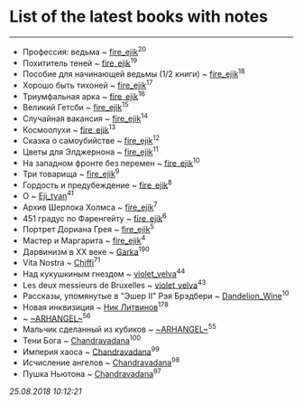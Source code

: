 # List of the latest books with notes
---

* Профессия: ведьма ~ [fire_ejik](users/329/32903202-vkontakte)<sup>20</sup>
* Похититель теней ~ [fire_ejik](users/329/32903202-vkontakte)<sup>19</sup>
* Пособие для начинающей ведьмы (1/2 книги) ~ [fire_ejik](users/329/32903202-vkontakte)<sup>18</sup>
* Хорошо быть тихоней ~ [fire_ejik](users/329/32903202-vkontakte)<sup>17</sup>
* Триумфальная арка ~ [fire_ejik](users/329/32903202-vkontakte)<sup>16</sup>
* Великий Гетсби ~ [fire_ejik](users/329/32903202-vkontakte)<sup>15</sup>
* Случайная вакансия ~ [fire_ejik](users/329/32903202-vkontakte)<sup>14</sup>
* Космоолухи ~ [fire_ejik](users/329/32903202-vkontakte)<sup>13</sup>
* Сказка о самоубийстве ~ [fire_ejik](users/329/32903202-vkontakte)<sup>12</sup>
* Цветы для Элджернона ~ [fire_ejik](users/329/32903202-vkontakte)<sup>11</sup>
* На западном фронте без перемен ~ [fire_ejik](users/329/32903202-vkontakte)<sup>10</sup>
* Три товарища ~ [fire_ejik](users/329/32903202-vkontakte)<sup>9</sup>
* Гордость и предубеждение ~ [fire_ejik](users/329/32903202-vkontakte)<sup>8</sup>
* О ~ [Eji_tyan](users/235/2352103981-twitter)<sup>41</sup>
* Архив Шерлока Холмса ~ [fire_ejik](users/329/32903202-vkontakte)<sup>7</sup>
* 451 градус по Фаренгейту ~ [fire_ejik](users/329/32903202-vkontakte)<sup>6</sup>
* Портрет Дориана Грея ~ [fire_ejik](users/329/32903202-vkontakte)<sup>5</sup>
* Мастер и Маргарита ~ [fire_ejik](users/329/32903202-vkontakte)<sup>4</sup>
* Дарвинизм в XX веке ~ [Garka](users/115/115753719718250012620-google)<sup>190</sup>
* Vita Nostra ~ [Chiffi](users/105/105831994080785626680-google)<sup>71</sup>
* Над кукушкиным гнездом ~ [violet_velva](users/116/116961712580551399099-google)<sup>44</sup>
* Les deux messieurs de Bruxelles ~ [violet_velva](users/116/116961712580551399099-google)<sup>43</sup>
* Рассказы, упомянутые в "Эшер II" Рэя Брэдбери ~ [Dandelion_Wine](users/586/58602788-vkontakte)<sup>10</sup>
* Новая инквизиция ~ [Ник Литвинов](users/241/241974816-vkontakte)<sup>178</sup>
*  ~ [~ARHANGEL~](users/642/64251996-vkontakte)<sup>56</sup>
* Мальчик сделанный из кубиков ~ [~ARHANGEL~](users/642/64251996-vkontakte)<sup>55</sup>
* Тени Бога ~ [Chandravadana](users/105/105866022348292919948-google)<sup>100</sup>
* Империя хаоса ~ [Chandravadana](users/105/105866022348292919948-google)<sup>99</sup>
* Исчисление ангелов ~ [Chandravadana](users/105/105866022348292919948-google)<sup>98</sup>
* Пушка Ньютона ~ [Chandravadana](users/105/105866022348292919948-google)<sup>97</sup>


_25.08.2018 10:12:21_
